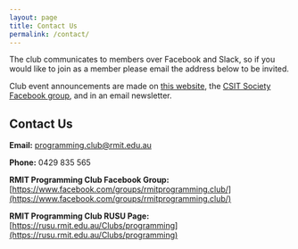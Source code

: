 ```yaml
---
layout: page
title: Contact Us
permalink: /contact/
---
```


The club communicates to members over Facebook and Slack, so if you would like to join as a member please email the address below to be invited.

Club event announcements are made on [this website](http://rmitprogramming.club), the [CSIT Society Facebook group](https://www.facebook.com/groups/rmit.ases/), and in an email newsletter.

## Contact Us

**Email:** [programming.club@rmit.edu.au](mailto:programming.club@rmit.edu.au)

**Phone:** 0429 835 565

**RMIT Programming Club Facebook Group:** [https://www.facebook.com/groups/rmitprogramming.club/](https://www.facebook.com/groups/rmitprogramming.club/)

**RMIT Programming Club RUSU Page:** [https://rusu.rmit.edu.au/Clubs/programming](https://rusu.rmit.edu.au/Clubs/programming)